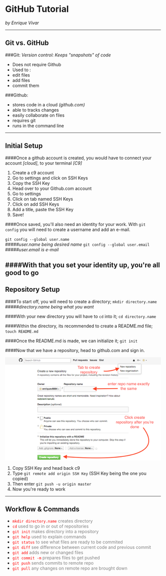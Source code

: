 # GitHub Tutorial

_by Enrique Vivar_

---
## Git vs. GitHub
###Git: _Version control: Keeps "snapshots" of code_
* Does not require Github
* Used to :  
 * edit files
 * add files
 * commit them  

###Github:
* stores code in a cloud _(github.com)_
* able to tracks changes
* easily collaborate on files
* requires git 
* runs in the command line

---
## Initial Setup  
####Once a github account is created, you would have to connect your account _[cloud]_, to your terminal _[C9]_  
1. Create a c9 account  
2. Go to settings and click on SSH Keys  
3. Copy the SSH Key  
4. Head over to your Github.com account   
5. Go to settings  
6. Click on tab named SSH Keys  
7. Click on add SSH Keys    
8. Add a title, paste the SSH Key 
9. Save!

####Once saved, you'll also need an identity for your work. With `git config` you will need to create a username and add an e-mail.
  

`git config --global user.name`  
#####_user.name being desired name_
`git config --global user.email` 
#####_user.email is e-mail_

####With that you set your identity up, you're all good to go
---
## Repository Setup

####To start off, you will need to create a directory;
   `mkdir directory.name`   
#####_directory.name being what you want_
  
####With your new directory you will have to `cd` into it; 
   `cd directory.name`

####Within the directory, its recommended to create a README.md file;
   `touch README.md`

####Once the README.md is made, we can initialize it;
   `git init`
   
####Now that we have a repository, head to github.com and sign in.

![pic](github-repo.png)

1. Copy SSH Key and head back c9
2. Type `git remote add origin SSH Key` (SSH Key being the one you copied)
3. Then enter `git push -u origin master`
4. Now you're ready to work

---
## Workflow & Commands

*  <span style="color:red;"> `mkdir directory.name` </span> <span style="color:grey;"> creates directory </span>
*  <span style="color:red;"> `cd` </span> <span style="color:grey;"> used to go in or out of repositories </span>
*  <span style="color:red;"> `git init` </span> <span style="color:grey;"> makes directory into a repository </span>
*  <span style="color:red;"> `git help` </span> <span style="color:grey;"> used to explain commands </span>
*  <span style="color:red;"> `git status` </span> <span style="color:grey;"> to see what files are ready to be commited </span>
*  <span style="color:red;"> `git diff` </span> <span style="color:grey;"> see difference between current code and previous commit </span>
*  <span style="color:red;"> `git add` </span> <span style="color:grey;"> adds new or changed files </span>
*  <span style="color:red;"> `git commit -m` </span> <span style="color:grey;"> prepares files to get pushed </span>
*  <span style="color:red;"> `git push` </span> <span style="color:grey;"> sends commits to remote repo </span>
*  <span style="color:red;"> `git pull` </span> <span style="color:grey;"> any changes on remote repo are brought down </span>
